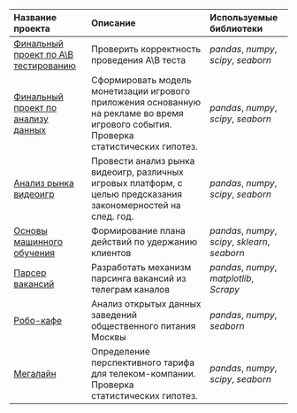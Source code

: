 | Название проекта | Описание | Используемые библиотеки | 
| :---------------------- | :---------------------- | :---------------------- |
| [Финальный проект по A\B тестированию](AB_test) | Проверить корректность проведения A\B теста| *pandas*, *numpy*, *scipy*, *seaborn*|
| [Финальный проект по анализу данных](Final_project)| Сформировать модель монетизации игрового приложения основанную на рекламе во время игрового события. Проверка статистических гипотез.| *pandas*, *numpy*, *scipy*, *seaborn*|
| [Анализ рынка видеоигр](Games_analysis) | Провести анализ рынка видеоигр, различных игровых платформ, с целью предсказания закономерностей на след. год.| *pandas*, *numpy*, *scipy*, *seaborn*|
| [Основы машинного обучения](ML_basics) |Формирование плана действий по удержанию клиентов| *pandas*, *numpy*, *scipy*, *sklearn*, *seaborn*|
| [Парсер вакансий](Parsing_homework) |Разработать механизм парсинга вакансий из телеграм каналов| *pandas*, *numpy*, *matplotlib*, *Scrapy*|
| [Робо-кафе](Preprocessing) |Анализ открытых данных заведений общественного питания Москвы| *pandas*, *numpy*, *seaborn*|
| [Мегалайн](Statistic_analysis) | Определение перспективного тарифа для телеком-компании. Проверка статистических гипотез.| *pandas*, *numpy*, *scipy*, *seaborn*|